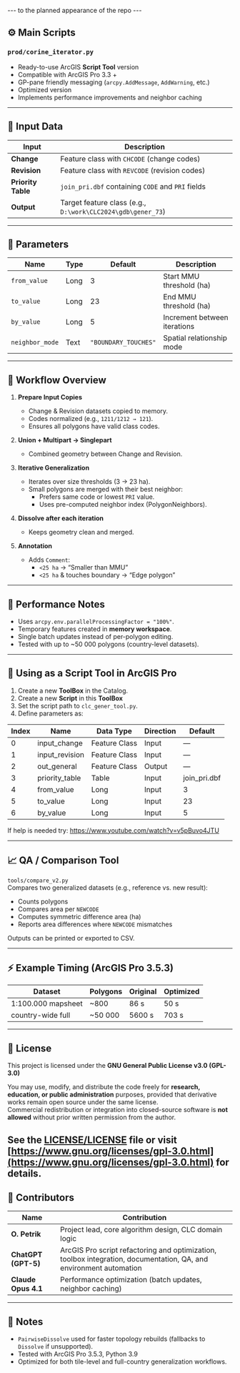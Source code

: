 
---  to the planned appearance of the repo ---

## ⚙️ Main Scripts  

### `prod/corine_iterator.py`
- Ready-to-use ArcGIS **Script Tool** version  
- Compatible with ArcGIS Pro 3.3 +  
- GP-pane friendly messaging (`arcpy.AddMessage`, `AddWarning`, etc.)
- Optimized version
- Implements performance improvements and neighbor caching

---

## 🧩 Input Data

| Input | Description |
|-------|--------------|
| **Change** | Feature class with `CHCODE` (change codes) |
| **Revision** | Feature class with `REVCODE` (revision codes) |
| **Priority Table** | `join_pri.dbf` containing `CODE` and `PRI` fields |
| **Output** | Target feature class (e.g., `D:\work\CLC2024\gdb\gener_73`) |

---

## 🔧 Parameters

| Name | Type | Default | Description |
|------|------|----------|-------------|
| `from_value` | Long | 3 | Start MMU threshold (ha) |
| `to_value` | Long | 23 | End MMU threshold (ha) |
| `by_value` | Long | 5 | Increment between iterations |
| `neighbor_mode` | Text | `"BOUNDARY_TOUCHES"` | Spatial relationship mode |

---

## 🧠 Workflow Overview

1. **Prepare Input Copies**
   - Change & Revision datasets copied to memory.
   - Codes normalized (e.g., `1211/1212 → 121`).
   - Ensures all polygons have valid class codes.
     
2. **Union + Multipart → Singlepart**
   - Combined geometry between Change and Revision.

3. **Iterative Generalization**
   - Iterates over size thresholds (3 → 23 ha).
   - Small polygons are merged with their best neighbor:
     - Prefers same code or lowest `PRI` value.
     - Uses pre-computed neighbor index (PolygonNeighbors).

4. **Dissolve after each iteration**
   - Keeps geometry clean and merged.

5. **Annotation**
   - Adds `Comment`:
     - `<25 ha` → “Smaller than MMU”
     - `<25 ha` & touches boundary → “Edge polygon”

---

## 🧮 Performance Notes

- Uses `arcpy.env.parallelProcessingFactor = "100%"`.
- Temporary features created in **memory workspace**.
- Single batch updates instead of per-polygon editing.
- Tested with up to ~50 000 polygons (country-level datasets).

---

## 🧰 Using as a Script Tool in ArcGIS Pro

1. Create a new **ToolBox** in the Catalog.
2. Create a new **Script** in this **ToolBox**
3. Set the script path to `clc_gener_tool.py`.
4. Define parameters as:

| Index | Name | Data Type | Direction | Default |
|-------|------|------------|------------|----------|
| 0 | input_change | Feature Class | Input | — |
| 1 | input_revision | Feature Class | Input | — |
| 2 | out_general | Feature Class | Output | — |
| 3 | priority_table | Table | Input | join_pri.dbf |
| 4 | from_value | Long | Input | 3 |
| 5 | to_value | Long | Input | 23 |
| 6 | by_value | Long | Input | 5 |

If help is needed try: https://www.youtube.com/watch?v=v5pBuvo4JTU

---

## 📈 QA / Comparison Tool

`tools/compare_v2.py`  
Compares two generalized datasets (e.g., reference vs. new result):
- Counts polygons  
- Compares area per `NEWCODE`  
- Computes symmetric difference area (ha)  
- Reports area differences where `NEWCODE` mismatches  

Outputs can be printed or exported to CSV.

---

## ⚡ Example Timing (ArcGIS Pro 3.5.3)
| Dataset | Polygons | Original | Optimized |
|----------|-----------|-----------|------------|
| 1:100.000 mapsheet | ~800 | 86 s | 50 s |
| country-wide full | ~50 000 | 5600 s | 703 s |

---

## 📜 License
This project is licensed under the **GNU General Public License v3.0 (GPL-3.0)**  

You may use, modify, and distribute the code freely for **research, education, or
public administration** purposes, provided that derivative works remain open source
under the same license.  
Commercial redistribution or integration into closed-source software is **not allowed**
without prior written permission from the author.

See the [LICENSE/LICENSE](LICENSE/LICENSE) file or visit  
[https://www.gnu.org/licenses/gpl-3.0.html](https://www.gnu.org/licenses/gpl-3.0.html) for details.
---

## 🙌 Contributors

| Name | Contribution |
|------|---------------|
| **O. Petrik** | Project lead, core algorithm design, CLC domain logic |
| **ChatGPT (GPT-5)** | ArcGIS Pro script refactoring and optimization, toolbox integration, documentation, QA, and environment automation |
| **Claude Opus 4.1** | Performance optimization (batch updates, neighbor caching) |

---

## 🧩 Notes
- `PairwiseDissolve` used for faster topology rebuilds (fallbacks to `Dissolve` if unsupported).
- Tested with ArcGIS Pro 3.5.3, Python 3.9
- Optimized for both tile-level and full-country generalization workflows.
